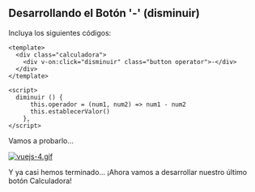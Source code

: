 ## Desarrollando el Botón '-' (disminuir)

Incluya los siguientes códigos:

```vue
<template>
  <div class="calculadora">
    <div v-on:click="disminuir" class="button operator">-</div>
  </div>
</template>
```

```vue
<script>
  diminuir () {
      this.operador = (num1, num2) => num1 - num2
      this.establecerValor()
    },
</script>
```

Vamos a probarlo...

[![vuejs-4.gif](https://s3.gifyu.com/images/vuejs-4.gif)](https://gifyu.com/image/ExZz)

Y ya casi hemos terminado... ¡Ahora vamos a desarrollar nuestro último botón Calculadora!
